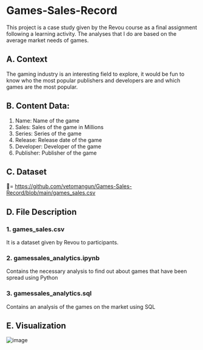 # Games-Sales-Record
This project is a case study given by the Revou course as a final assignment following a learning activity. The analyses that I do are based on the average market needs of games.

## A. Context
The gaming industry is an interesting field to explore, it would be fun to know who the most popular publishers and developers are and which games are the most popular.
## B. Content Data:
1. Name: Name of the game
2. Sales: Sales of the game in Millions
3. Series: Series of the game
4. Release: Release date of the game
5. Developer: Developer of the game
6. Publisher: Publisher of the game
## C. Dataset
🔗= https://github.com/vetomangun/Games-Sales-Record/blob/main/games_sales.csv

## D. File Description
### 1. games_sales.csv
It is a dataset given by Revou to participants.
### 2. gamessales_analytics.ipynb
Contains the necessary analysis to find out about games that have been spread using Python
### 3. gamessales_analytics.sql
Contains an analysis of the games on the market using SQL

## E. Visualization

![image](https://github.com/vetomangun/Games-Sales-Record/assets/138031127/99e03c1b-25fd-41fc-bc91-849ddad30ecb)




